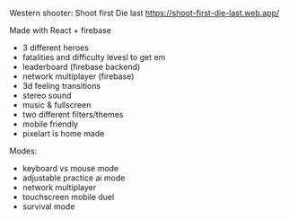 Western shooter: Shoot first Die last
https://shoot-first-die-last.web.app/

Made with React + firebase

- 3 different heroes
- fatalities and difficulty levesl to get em
- leaderboard (firebase backend)
- network multiplayer (firebase)
- 3d feeling transitions
- stereo sound
- music & fullscreen
- two different filters/themes
- mobile friendly
- pixelart is home made

Modes:

- keyboard vs mouse mode
- adjustable practice ai mode
- network multiplayer
- touchscreen mobile duel
- survival mode
